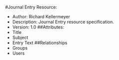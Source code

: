 #Journal Entry Resource:
  - Author:  Richard Kellermeyer
  - Description: Journal Entry resource specification.
  - Version: 1.0
##Attributes:
  - Title
  - Subject
  - Entry Text
##Relationships
  - Groups
  - Users
